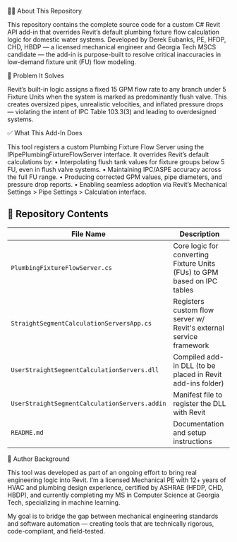 👨‍💻 About This Repository

This repository contains the complete source code for a custom C# Revit API add-in that overrides Revit’s default plumbing fixture flow calculation logic for domestic water systems. Developed by Derek Eubanks, PE, HFDP, CHD, HBDP — a licensed mechanical engineer and Georgia Tech MSCS candidate — the add-in is purpose-built to resolve critical inaccuracies in low-demand fixture unit (FU) flow modeling.

🔧 Problem It Solves

Revit’s built-in logic assigns a fixed 15 GPM flow rate to any branch under 5 Fixture Units when the system is marked as predominantly flush valve. This creates oversized pipes, unrealistic velocities, and inflated pressure drops — violating the intent of IPC Table 103.3(3) and leading to overdesigned systems.

✅ What This Add-In Does

This tool registers a custom Plumbing Fixture Flow Server using the IPipePlumbingFixtureFlowServer interface. It overrides Revit’s default calculations by:
	•	Interpolating flush tank values for fixture groups below 5 FU, even in flush valve systems.
	•	Maintaining IPC/ASPE accuracy across the full FU range.
	•	Producing corrected GPM values, pipe diameters, and pressure drop reports.
	•	Enabling seamless adoption via Revit’s Mechanical Settings > Pipe Settings > Calculation interface.

## 📁 Repository Contents

| File Name                     | Description                                                                   |
|-------------------------------|-------------------------------------------------------------------------------|
| `PlumbingFixtureFlowServer.cs`| Core logic for converting Fixture Units (FUs) to GPM based on IPC tables      |
| `StraightSegmentCalculationServersApp.cs` | Registers custom flow server w/ Revit's external service framework|
| `UserStraightSegmentCalculationServers.dll` | Compiled add-in DLL (to be placed in Revit add-ins folder)      |
| `UserStraightSegmentCalculationServers.addin` | Manifest file to register the DLL with Revit                  | 
| `README.md`                   | Documentation and setup instructions                                          |

🧠 Author Background

This tool was developed as part of an ongoing effort to bring real engineering logic into Revit. I’m a licensed Mechanical PE with 12+ years of HVAC and plumbing design experience, certified by ASHRAE (HFDP, CHD, HBDP), and currently completing my MS in Computer Science at Georgia Tech, specializing in machine learning.

My goal is to bridge the gap between mechanical engineering standards and software automation — creating tools that are technically rigorous, code-compliant, and field-tested.
